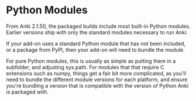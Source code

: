 # Python Modules

From Anki 2.1.50, the packaged builds include most built-in Python
modules. Earlier versions ship with only the standard modules necessary to run Anki.

If your add-on uses a standard Python module that has not
been included, or a package from PyPI, then your add-on will need to bundle the module.

For pure Python modules, this is usually as simple as putting them in a
subfolder, and adjusting sys.path. For modules that that require C extensions
such as numpy, things get a fair bit more complicated, as you'll need to bundle
the different module versions for each platform, and ensure you're bundling a
version that is compatible with the version of Python Anki is packaged with.
